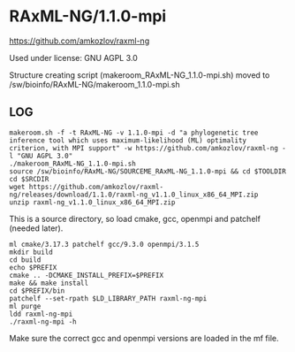 RAxML-NG/1.1.0-mpi
==================

<https://github.com/amkozlov/raxml-ng>

Used under license:
GNU AGPL 3.0


Structure creating script (makeroom_RAxML-NG_1.1.0-mpi.sh) moved to /sw/bioinfo/RAxML-NG/makeroom_1.1.0-mpi.sh

LOG
---

    makeroom.sh -f -t RAxML-NG -v 1.1.0-mpi -d "a phylogenetic tree inference tool which uses maximum-likelihood (ML) optimality criterion, with MPI support" -w https://github.com/amkozlov/raxml-ng -l "GNU AGPL 3.0"
    ./makeroom_RAxML-NG_1.1.0-mpi.sh 
    source /sw/bioinfo/RAxML-NG/SOURCEME_RAxML-NG_1.1.0-mpi && cd $TOOLDIR
    cd $SRCDIR
    wget https://github.com/amkozlov/raxml-ng/releases/download/1.1.0/raxml-ng_v1.1.0_linux_x86_64_MPI.zip
    unzip raxml-ng_v1.1.0_linux_x86_64_MPI.zip 

This is a source directory, so load cmake, gcc, openmpi and patchelf (needed later).

    ml cmake/3.17.3 patchelf gcc/9.3.0 openmpi/3.1.5
    mkdir build
    cd build
    echo $PREFIX
    cmake .. -DCMAKE_INSTALL_PREFIX=$PREFIX
    make && make install
    cd $PREFIX/bin
    patchelf --set-rpath $LD_LIBRARY_PATH raxml-ng-mpi 
    ml purge
    ldd raxml-ng-mpi 
    ./raxml-ng-mpi -h

Make sure the correct gcc and openmpi versions are loaded in the mf file.

